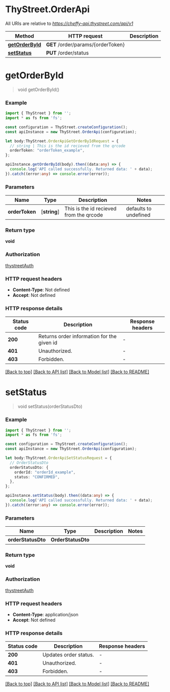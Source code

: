 # ThyStreet.OrderApi

All URIs are relative to *https://cheffy-api.thystreet.com/api/v1*

Method | HTTP request | Description
------------- | ------------- | -------------
[**getOrderById**](OrderApi.md#getOrderById) | **GET** /order/params/{orderToken} | 
[**setStatus**](OrderApi.md#setStatus) | **PUT** /order/status | 


# **getOrderById**
> void getOrderById()


### Example


```typescript
import { ThyStreet } from '';
import * as fs from 'fs';

const configuration = ThyStreet.createConfiguration();
const apiInstance = new ThyStreet.OrderApi(configuration);

let body:ThyStreet.OrderApiGetOrderByIdRequest = {
  // string | This is the id recieved from the qrcode
  orderToken: "orderToken_example",
};

apiInstance.getOrderById(body).then((data:any) => {
  console.log('API called successfully. Returned data: ' + data);
}).catch((error:any) => console.error(error));
```


### Parameters

Name | Type | Description  | Notes
------------- | ------------- | ------------- | -------------
 **orderToken** | [**string**] | This is the id recieved from the qrcode | defaults to undefined


### Return type

**void**

### Authorization

[thystreetAuth](README.md#thystreetAuth)

### HTTP request headers

 - **Content-Type**: Not defined
 - **Accept**: Not defined


### HTTP response details
| Status code | Description | Response headers |
|-------------|-------------|------------------|
**200** | Returns order information for the given id |  -  |
**401** | Unauthorized. |  -  |
**403** | Forbidden. |  -  |

[[Back to top]](#) [[Back to API list]](README.md#documentation-for-api-endpoints) [[Back to Model list]](README.md#documentation-for-models) [[Back to README]](README.md)

# **setStatus**
> void setStatus(orderStatusDto)


### Example


```typescript
import { ThyStreet } from '';
import * as fs from 'fs';

const configuration = ThyStreet.createConfiguration();
const apiInstance = new ThyStreet.OrderApi(configuration);

let body:ThyStreet.OrderApiSetStatusRequest = {
  // OrderStatusDto
  orderStatusDto: {
    orderId: "orderId_example",
    status: "CONFIRMED",
  },
};

apiInstance.setStatus(body).then((data:any) => {
  console.log('API called successfully. Returned data: ' + data);
}).catch((error:any) => console.error(error));
```


### Parameters

Name | Type | Description  | Notes
------------- | ------------- | ------------- | -------------
 **orderStatusDto** | **OrderStatusDto**|  |


### Return type

**void**

### Authorization

[thystreetAuth](README.md#thystreetAuth)

### HTTP request headers

 - **Content-Type**: application/json
 - **Accept**: Not defined


### HTTP response details
| Status code | Description | Response headers |
|-------------|-------------|------------------|
**200** | Updates order status. |  -  |
**401** | Unauthorized. |  -  |
**403** | Forbidden. |  -  |

[[Back to top]](#) [[Back to API list]](README.md#documentation-for-api-endpoints) [[Back to Model list]](README.md#documentation-for-models) [[Back to README]](README.md)


